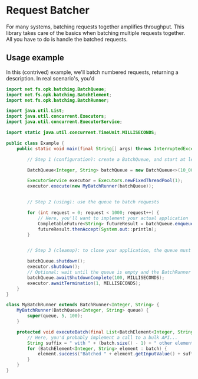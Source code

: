 # Request Batcher

For many systems, batching requests together amplifies throughput. This library takes care of the basics when batching multiple requests together. All you have to do is handle the batched requests.


## Usage example

In this (contrived) example, we'll batch numbered requests, returning a description. In real scenario's, you'd 

````java
import net.fs.opk.batching.BatchQueue;
import net.fs.opk.batching.BatchElement;
import net.fs.opk.batching.BatchRunner;

import java.util.List;
import java.util.concurrent.Executors;
import java.util.concurrent.ExecutorService;

import static java.util.concurrent.TimeUnit.MILLISECONDS;

public class Example {
    public static void main(final String[] args) throws InterruptedException {

        // Step 1 (configuration): create a BatchQueue, and start at least one BatchRunner to consume it

        BatchQueue<Integer, String> batchQueue = new BatchQueue<>(10_000, 1, MILLISECONDS);

        ExecutorService executor = Executors.newFixedThreadPool(1);
        executor.execute(new MyBatchRunner(batchQueue));


        // Step 2 (using): use the queue to batch requests

        for (int request = 0; request < 1000; request++) {
            // Here, you'll want to implement your actual application
            CompletableFuture<String> futureResult = batchQueue.enqueue(request);
            futureResult.thenAccept(System.out::println);
        }


        // Step 3 (cleanup): to close your application, the queue must be shutdown (after that, the BatchRunner will stop itself when the queue is empty)

        batchQueue.shutdown();
        executor.shutdown();
        // Optional: wait until the queue is empty and the BatchRunner has terminated.
        batchQueue.awaitShutdownComplete(100, MILLISECONDS);
        executor.awaitTermination(1, MILLISECONDS);
    }
}

class MyBatchRunner extends BatchRunner<Integer, String> {
    MyBatchRunner(BatchQueue<Integer, String> queue) {
        super(queue, 5, 100);
    }

    protected void executeBatch(final List<BatchElement<Integer, String>> batch) {
        // Here, you'd probably implement a call to a bulk API...
        String suffix = " with " + (batch.size() - 1) + " other elements";
        for (BatchElement<Integer, String> element : batch) {
            element.success("Batched " + element.getInputValue() + suffix);
        }
    }
}
````

